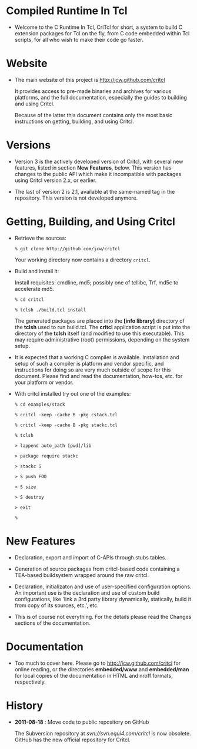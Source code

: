 # Compiled Runtime In Tcl

 *  Welcome to the C Runtime In Tcl, CriTcl for short, a system to
    build C extension packages for Tcl on the fly, from C code
    embedded within Tcl scripts, for all who wish to make their code
    go faster.

# Website

 *  The main website of this project is http://jcw.github.com/critcl

    It provides access to pre-made binaries and archives for various
    platforms, and the full documentation, especially the guides to
    building and using Critcl.

    Because of the latter this document contains only the most basic
    instructions on getting, building, and using Critcl.

# Versions

 *  Version 3 is the actively developed version of Critcl, with several
    new features, listed in section **New Features**, below. This version
    has changes to the public API which make it incompatible with packages
    using Critcl version 2.x, or earlier.

 *  The last of version 2 is 2.1, available at the same-named tag in the
    repository. This version is not developed anymore.

# Getting, Building, and Using Critcl

 *  Retrieve the sources:

    ```% git clone http://github.com/jcw/critcl```

    Your working directory now contains a directory ```critcl```.

 *  Build and install it:

    Install requisites: cmdline, md5; possibly one of tcllibc, Trf, md5c to accelerate md5.

    ```% cd critcl```

    ```% tclsh ./build.tcl install```

    The generated packages are placed into the **[info library]** directory
    of the **tclsh** used to run build.tcl. The **critcl** application script
    is put into the directory of the **tclsh** itself (and modified to
    use this executable). This may require administrative (root) permissions,
    depending on the system setup.

 *  It is expected that a working C compiler is available. Installation and
    setup of such a compiler is platform and vendor specific, and instructions
    for doing so are very much outside of scope for this document. Please find
    and read the documentation, how-tos, etc. for your platform or vendor.

 *  With critcl installed try out one of the examples:

    ```% cd examples/stack```

    ```% critcl -keep -cache B -pkg cstack.tcl```

    ```% critcl -keep -cache B -pkg stackc.tcl```

    ```% tclsh```

    ```> lappend auto_path [pwd]/lib```

    ```> package require stackc```

    ```> stackc S```

    ```> S push FOO```

    ```> S size```

    ```> S destroy```

    ```> exit```

    ```%```

# New Features

 *  Declaration, export and import of C-APIs through stubs tables.

 *  Generation of source packages from critcl-based code containing a
    TEA-based buildsystem wrapped around the raw critcl.

 *  Declaration, initializaton and use of user-specified configuration
    options. An important use is the declaration and use of custom
    build configurations, like 'link a 3rd party library dynamically,
    statically, build it from copy of its sources, etc.', etc.

 * This is of course not everything. For the details please read the
   Changes sections of the documentation.

# Documentation

 *  Too much to cover here. Please go to http://jcw.github.com/critcl
    for online reading, or the directories **embedded/www** and
    **embedded/man** for local copies of the documentation in HTML
    and nroff formats, respectively.

# History

 *  **2011-08-18** : Move code to public repository on GitHub

    The Subversion repository at *svn://svn.equi4.com/critcl* is now obsolete.  
    GitHub has the new official repository for Critcl.

